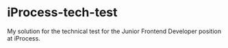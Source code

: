 # iProcess-tech-test
My solution for the technical test for the Junior Frontend Developer position at iProcess.

